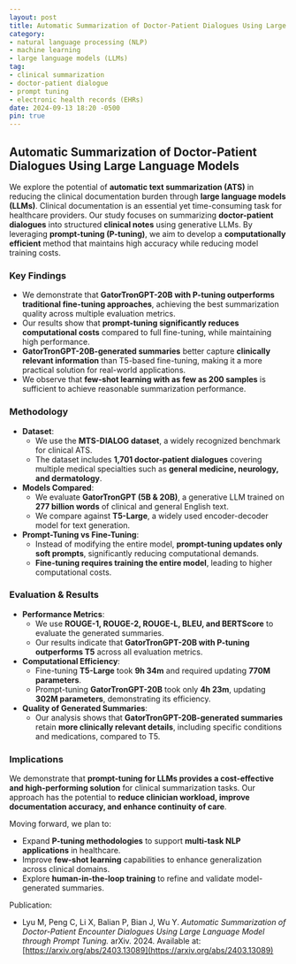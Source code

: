 ```yaml
---
layout: post
title: Automatic Summarization of Doctor-Patient Dialogues Using Large Language Models
category:
- natural language processing (NLP)
- machine learning
- large language models (LLMs)
tag:
- clinical summarization
- doctor-patient dialogue
- prompt tuning
- electronic health records (EHRs)
date: 2024-09-13 18:20 -0500
pin: true
---
```


## Automatic Summarization of Doctor-Patient Dialogues Using Large Language Models

We explore the potential of **automatic text summarization (ATS)** in reducing the clinical documentation burden through **large language models (LLMs)**. Clinical documentation is an essential yet time-consuming task for healthcare providers. Our study focuses on summarizing **doctor-patient dialogues** into structured **clinical notes** using generative LLMs. By leveraging **prompt-tuning (P-tuning)**, we aim to develop a **computationally efficient** method that maintains high accuracy while reducing model training costs.

### Key Findings
- We demonstrate that **GatorTronGPT-20B with P-tuning outperforms traditional fine-tuning approaches**, achieving the best summarization quality across multiple evaluation metrics.
- Our results show that **prompt-tuning significantly reduces computational costs** compared to full fine-tuning, while maintaining high performance.
- **GatorTronGPT-20B-generated summaries** better capture **clinically relevant information** than T5-based fine-tuning, making it a more practical solution for real-world applications.
- We observe that **few-shot learning with as few as 200 samples** is sufficient to achieve reasonable summarization performance.

### Methodology
- **Dataset**:
  - We use the **MTS-DIALOG dataset**, a widely recognized benchmark for clinical ATS.
  - The dataset includes **1,701 doctor-patient dialogues** covering multiple medical specialties such as **general medicine, neurology, and dermatology**.
- **Models Compared**:
  - We evaluate **GatorTronGPT (5B & 20B)**, a generative LLM trained on **277 billion words** of clinical and general English text.
  - We compare against **T5-Large**, a widely used encoder-decoder model for text generation.
- **Prompt-Tuning vs Fine-Tuning**:
  - Instead of modifying the entire model, **prompt-tuning updates only soft prompts**, significantly reducing computational demands.
  - **Fine-tuning requires training the entire model**, leading to higher computational costs.

### Evaluation & Results
- **Performance Metrics**:
  - We use **ROUGE-1, ROUGE-2, ROUGE-L, BLEU, and BERTScore** to evaluate the generated summaries.
  - Our results indicate that **GatorTronGPT-20B with P-tuning outperforms T5** across all evaluation metrics.
- **Computational Efficiency**:
  - Fine-tuning **T5-Large** took **9h 34m** and required updating **770M parameters**.
  - Prompt-tuning **GatorTronGPT-20B** took only **4h 23m**, updating **302M parameters**, demonstrating its efficiency.
- **Quality of Generated Summaries**:
  - Our analysis shows that **GatorTronGPT-20B-generated summaries** retain **more clinically relevant details**, including specific conditions and medications, compared to T5.

### Implications
We demonstrate that **prompt-tuning for LLMs provides a cost-effective and high-performing solution** for clinical summarization tasks. Our approach has the potential to **reduce clinician workload, improve documentation accuracy, and enhance continuity of care**.

Moving forward, we plan to:
- Expand **P-tuning methodologies** to support **multi-task NLP applications** in healthcare.
- Improve **few-shot learning** capabilities to enhance generalization across clinical domains.
- Explore **human-in-the-loop training** to refine and validate model-generated summaries.

Publication:
- Lyu M, Peng C, Li X, Balian P, Bian J, Wu Y. *Automatic Summarization of Doctor-Patient Encounter Dialogues Using Large Language Model through Prompt Tuning.* arXiv. 2024. Available at: [https://arxiv.org/abs/2403.13089](https://arxiv.org/abs/2403.13089)
